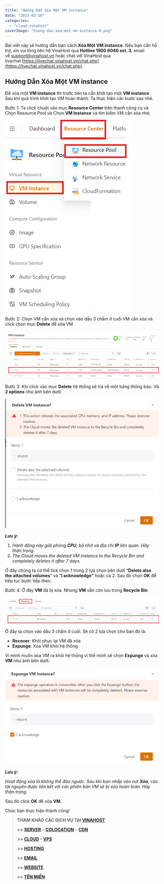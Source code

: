 ```yaml
---
title: "Hướng Dẫn Xóa Một VM instance"
date: "2023-03-10"
categories: 
  - "cloud-vinahost"
coverImage: "huong-dan-xoa-mot-vm-instance-0.png"
---
```


Bài viết này sẽ hướng dẫn bạn cách **Xóa Một VM instance.** Nếu bạn cần hỗ trợ, xin vui lòng liên hệ VinaHost qua **Hotline 1900 6046 ext. 3**, email về [support@vinahost.vn](mailto:support@vinahost.vn) hoặc chat với VinaHost qua livechat [https://livechat.vinahost.vn/chat.php](https://livechat.vinahost.vn/chat.php).

## Hướng Dẫn **Xóa Một VM instance**

Để xóa một **VM instance** thì trước tiên ta cần khởi tạo một **VM instance**. Sau khi quá trình khởi tạo VM hoàn thành. Ta thực hiện các bước sau nhé.

Bước 1: Ta click chuột vào mục **Resource Center** trên thanh công cụ và Chọn Resource Pool và Chọn **VM Instance** và tìm kiếm VM cần xóa nhé.

![](images/huong-dan-xoa-mot-vm-instance-1-1.png)

Bước 2: Chọn VM cần xóa và chọn vào dấu 3 chấm ở cuối VM cần xóa và click chọn mục **Delete** để xóa VM

![](images/huong-dan-xoa-mot-vm-instance-2.png)

Bước 3: Khi click vào mục **Delete** hệ thống sẽ trả về một bảng thông báo. Và **2 options** như ảnh bên dưới.

![](images/huong-dan-xoa-mot-vm-instance-3.png)

**_Lưu ý:_**

1. _Hành động này giải phóng **CPU**, bộ nhớ và địa chỉ **IP** liên quan. Hãy thận trọng_.
2. _The Cloud moves the deleted VM instance to the Recycle Bin and completely deletes it after 7 days._

Ở đây chúng ta có thể tick chọn 1 trong 2 lựa chọn bên dưới “**Delete also the attached volumes**” và "**I acknowledge"** hoặc cả 2. Sau đó chọn **OK** để tiếp tục bước tiếp theo.

Bước 4: Ở đây **VM** đã bị xóa. Nhưng **VM** vẫn còn lưu trong **Recycle Bin**

![](images/huong-dan-xoa-mot-vm-instance-4.png)

Ở đây ta chọn vào dấu 3 chấm ở cuối. Sẽ có 2 lựa chọn cho bạn đó là:

- **Recover**: Khôi phục lại VM đã xóa
- **Expunge**: Xóa VM khỏi hệ thống

Vì mình muốn xóa VM ra khỏi hệ thống vì thế mình sẽ chọn **Expunge** và xóa **VM** như ảnh bên dưới.

![Xóa Một VM instance ](images/huong-dan-xoa-mot-vm-instance-5.png)

**_Lưu ý:_**

_Hoạt động xóa là không thể đảo ngược. Sau khi bạn nhấp vào nút **Xóa**, các tài nguyên được liên kết với các phiên bản VM sẽ bị xóa hoàn toàn. Hãy thận trọng._

Sau đó click **OK** để xóa **VM**.

Chúc bạn thực hiện thành công!

> **THAM KHẢO CÁC DỊCH VỤ TẠI [VINAHOST](https://kb.vinahost.vn/)**
> 
> **\>>** [**SERVER**](https://vinahost.vn/thue-may-chu-rieng/) **–** [**COLOCATION**](https://vinahost.vn/colocation.html) – [**CDN**](https://vinahost.vn/dich-vu-cdn-chuyen-nghiep)
> 
> **\>> [CLOUD](https://vinahost.vn/cloud-server-gia-re/) – [VPS](https://vinahost.vn/vps-ssd-chuyen-nghiep/)**
> 
> **\>> [HOSTING](https://vinahost.vn/wordpress-hosting)**
> 
> **\>> [EMAIL](https://vinahost.vn/email-hosting)**
> 
> **\>> [WEBSITE](http://vinawebsite.vn/)**
> 
> **\>> [TÊN MIỀN](https://vinahost.vn/ten-mien-gia-re/)**
